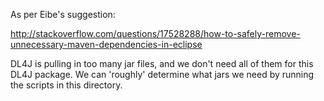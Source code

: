 As per Eibe's suggestion:

http://stackoverflow.com/questions/17528288/how-to-safely-remove-unnecessary-maven-dependencies-in-eclipse

DL4J is pulling in too many jar files, and we don't need all of them for this DL4J package. We can
'roughly' determine what jars we need by running the scripts in this directory.

